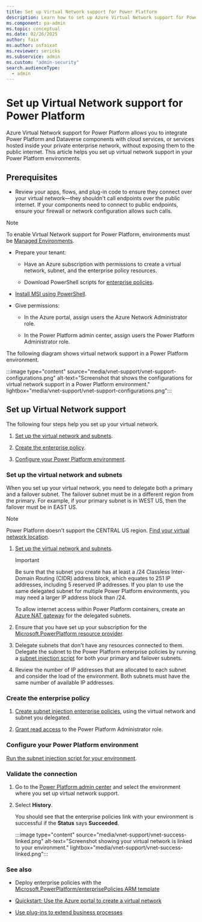 ```yaml
---
title: Set up Virtual Network support for Power Platform
description: Learn how to set up Azure Virtual Network support for Power Platform.
ms.component: pa-admin
ms.topic: conceptual
ms.date: 02/26/2025
author: faix 
ms.author: osfaixat 
ms.reviewer: sericks
ms.subservice: admin
ms.custom: "admin-security"
search.audienceType: 
  - admin
---
```

 
# Set up Virtual Network support for Power Platform

Azure Virtual Network support for Power Platform allows you to integrate Power Platform and Dataverse components with cloud services, or services hosted inside your private enterprise network, without exposing them to the public internet. This article helps you set up virtual network support in your Power Platform environments.

## Prerequisites

- Review your apps, flows, and plug-in code to ensure they connect over your virtual network—they shouldn't call endpoints over the public internet. If your components need to connect to public endpoints, ensure your firewall or network configuration allows such calls.
  
> [!NOTE]
> To enable Virtual Network support for Power Platform, environments must be [Managed Environments](managed-environment-overview.md).

- Prepare your tenant:

  - Have an Azure subscription with permissions to create a virtual network, subnet, and the enterprise policy resources.

  - Download PowerShell scripts for [enterprise policies](https://github.com/microsoft/PowerApps-Samples/tree/master/powershell/enterprisePolicies).

- [Install MSI using PowerShell](/powershell/scripting/install/installing-powershell).

- Give permissions:

  - In the Azure portal, assign users the Azure Network Administrator role.

  - In the Power Platform admin center, assign users the Power Platform Administrator role.

The following diagram shows virtual network support in a Power Platform environment.

:::image type="content" source="media/vnet-support/vnet-support-configurations.png" alt-text="Screenshot that shows the configurations for virtual network support in a Power Platform environment." lightbox="media/vnet-support/vnet-support-configurations.png":::

## Set up Virtual Network support

The following four steps help you set up your virtual network.

1. [Set up the virtual network and subnets](#set-up-the-virtual-network-and-subnets).

1. [Create the enterprise policy](#create-the-enterprise-policy).

1. [Configure your Power Platform environment](#configure-your-power-platform-environment).

### Set up the virtual network and subnets

When you set up your virtual network, you need to delegate both a primary and a failover subnet. The failover subnet must be in a different region from the primary. For example, if your primary subnet is in WEST US, then the failover must be in EAST US.

> [!NOTE]
> Power Platform doesn't support the CENTRAL US region. [Find your virtual network location](https://github.com/microsoft/PowerApps-Samples/blob/master/powershell/enterprisePolicies/SubnetInjection/ValidateVnetLocationForEnterprisePolicy.ps1).

1. [Set up the virtual network and subnets](/azure/virtual-network/manage-subnet-delegation?tabs=manage-subnet-delegation-portal).

   > [!IMPORTANT]
   > Be sure that the subnet you create has at least a /24 Classless Inter-Domain Routing (CIDR) address block, which equates to 251 IP addresses, including 5 reserved IP addresses. If you plan to use the same delegated subnet for multiple Power Platform environments, you may need a larger IP address block than /24.

   To allow internet access within Power Platform containers, create an [Azure NAT gateway](/azure/nat-gateway/nat-overview) for the delegated subnets.

1. Ensure that you have set up your subscription for the [Microsoft.PowerPlatform resource provider](https://github.com/microsoft/PowerApps-Samples/tree/master/powershell/enterprisePolicies#how-to-run-setup-scripts).


1. Delegate subnets that don't have any resources connected to them. Delegate the subnet to the Power Platform enterprise policies by running a [subnet injection script](https://github.com/microsoft/PowerApps-Samples/tree/master/powershell/enterprisePolicies#1-setup-virtual-network-for-subnet-injection) for both your primary and failover subnets.

1. Review the number of IP addresses that are allocated to each subnet and consider the load of the environment. Both subnets must have the same number of available IP addresses.

### Create the enterprise policy

1. [Create subnet injection enterprise policies](https://github.com/microsoft/PowerApps-Samples/tree/master/powershell/enterprisePolicies#2-create-subnet-injection-enterprise-policy), using the virtual network and subnet you delegated.

1. [Grant read access](customer-managed-key.md#grant-the-power-platform-admin-privilege-to-read-enterprise-policy) to the Power Platform Administrator role.

### Configure your Power Platform environment

[Run the subnet injection script for your environment](https://github.com/microsoft/PowerApps-Samples/tree/master/powershell/enterprisePolicies#7-set-subnet-injection-for-an-environment).

### Validate the connection

1. Go to the [Power Platform admin center](https://aka.ms/ppac) and select the environment where you set up virtual network support.

1. Select **History**.

   You should see that the enterprise policies link with your environment is successful if the **Status** says **Succeeded**.

    :::image type="content" source="media/vnet-support/vnet-success-linked.png" alt-text="Screenshot showing your virtual network is linked to your environment." lightbox="media/vnet-support/vnet-success-linked.png":::

### See also

- Deploy enterprise policies with the [Microsoft.PowerPlatform/enterprisePolicies ARM template](/azure/templates/microsoft.powerplatform/enterprisepolicies?pivots=deployment-language-arm-template)

- [Quickstart: Use the Azure portal to create a virtual network](/azure/virtual-network/quick-create-portal)

- [Use plug-ins to extend business processes](/power-apps/developer/data-platform/plug-ins)
